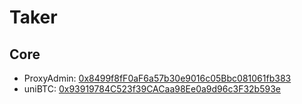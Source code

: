 # Taker
## Core
- ProxyAdmin: [0x8499f8fF0aF6a57b30e9016c05Bbc081061fb383](https://explorer.taker.xyz/address/0x8499f8fF0aF6a57b30e9016c05Bbc081061fb383)
- uniBTC: [0x93919784C523f39CACaa98Ee0a9d96c3F32b593e](https://explorer.taker.xyz/address/0x93919784C523f39CACaa98Ee0a9d96c3F32b593e)
